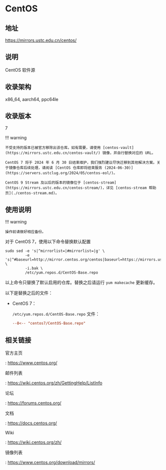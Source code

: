 # CentOS

## 地址

<https://mirrors.ustc.edu.cn/centos/>

## 说明

CentOS 软件源

## 收录架构

x86_64, aarch64, ppc64le

## 收录版本

7

!!! warning

    不受支持的版本已被官方移除出该仓库。如有需要，请使用 [centos-vault](https://mirrors.ustc.edu.cn/centos-vault/) 镜像，并自行替换对应的 URL。

    CentOS 7 将于 2024 年 6 月 30 日结束维护，我们强烈建议尽快迁移到其他解决方案。关于镜像仓库后续处理，请阅读 [CentOS 仓库即将结束服务 (2024-06-30)](https://servers.ustclug.org/2024/05/centos-eol/)。

    CentOS 9 Stream 及以后的版本的镜像位于 [centos-stream](https://mirrors.ustc.edu.cn/centos-stream/)，详见 [centos-stream 帮助页](./centos-stream.md)。

## 使用说明

!!! warning

    操作前请做好相应备份。

对于 CentOS 7，使用以下命令替换默认配置

    sudo sed -e 's|^mirrorlist=|#mirrorlist=|g' \
             -e 's|^#baseurl=http://mirror.centos.org/centos|baseurl=https://mirrors.ustc.edu.cn/centos|g' \
             -i.bak \
             /etc/yum.repos.d/CentOS-Base.repo

以上命令只替换了默认启用的仓库。替换之后请运行 `yum makecache` 更新缓存。

以下是替换之后的文件：

- CentOS 7：

    `/etc/yum.repos.d/CentOS-Base.repo`
    文件：

    ```ini
    --8<-- "centos7/CentOS-Base.repo"
    ```

## 相关链接

官方主页

:   <https://www.centos.org/>

邮件列表

:   <https://wiki.centos.org/zh/GettingHelp/ListInfo>

论坛

:   <https://forums.centos.org/>

文档

:   <https://docs.centos.org/>

Wiki

:   <https://wiki.centos.org/zh/>

镜像列表

:   <https://www.centos.org/download/mirrors/>

